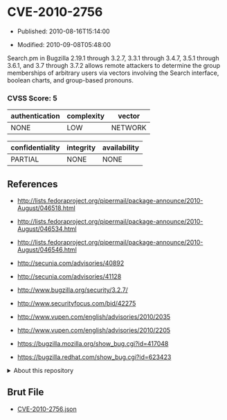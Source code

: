 # CVE-2010-2756

- Published: 2010-08-16T15:14:00

- Modified: 2010-09-08T05:48:00

Search.pm in Bugzilla 2.19.1 through 3.2.7, 3.3.1 through 3.4.7, 3.5.1 through 3.6.1, and 3.7 through 3.7.2 allows remote attackers to determine the group memberships of arbitrary users via vectors involving the Search interface, boolean charts, and group-based pronouns.

### CVSS Score: **5**

| authentication | complexity | vector |
| --- | --- | --- |
| NONE | LOW | NETWORK |

| confidentiality | integrity | availability |
| --- | --- | --- |
| PARTIAL | NONE | NONE |

## References

* http://lists.fedoraproject.org/pipermail/package-announce/2010-August/046518.html

* http://lists.fedoraproject.org/pipermail/package-announce/2010-August/046534.html

* http://lists.fedoraproject.org/pipermail/package-announce/2010-August/046546.html

* http://secunia.com/advisories/40892

* http://secunia.com/advisories/41128

* http://www.bugzilla.org/security/3.2.7/

* http://www.securityfocus.com/bid/42275

* http://www.vupen.com/english/advisories/2010/2035

* http://www.vupen.com/english/advisories/2010/2205

* https://bugzilla.mozilla.org/show_bug.cgi?id=417048

* https://bugzilla.redhat.com/show_bug.cgi?id=623423

<details>
<summary>About this repository</summary> 

  This repository is part of the project [Live Hack CVE](https://github.com/Live-Hack-CVE). Main website can be found [www.live-hack.org](https://www.live-hack.org) 
  
  Made by [Sn0wAlice](https://github.com/Sn0wAlice) for the people that care about security and need to have a feed of the latest CVEs. Hope you enjoy it, don't forget to star the repo and follow me on [Twitter](https://twitter.com/Sn0wAlice) and [Github](https://github.com/Sn0wAlice). And that is my [personnal website](https://www.alice-snow.me/)

  - [Home Page](https://github.com/Live-Hack-CVE)
  - [Framework](https://github.com/Live-Hack-CVE/cve-framework)
  - [CVE database](https://github.com/Live-Hack-CVE/full_database)
  - [Changelog](https://github.com/Live-Hack-CVE/Changelog)
</details>

## Brut File

* [CVE-2010-2756.json](https://raw.githubusercontent.com/Live-Hack-CVE/full_database/main/cves/2010/CVE-2010-2756.json)

